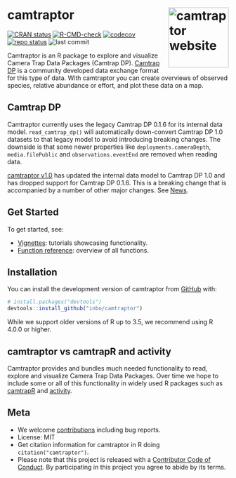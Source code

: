 
<!-- README.md is generated from README.Rmd. Please edit that file -->

# camtraptor <a href="https://inbo.github.io/camtraptor"><img src="man/figures/logo.png" align="right" height="137" alt="camtraptor website" /></a>

<!-- badges: start -->

[![CRAN
status](https://www.r-pkg.org/badges/version/camtraptor)](https://CRAN.R-project.org/package=camtraptor)
[![R-CMD-check](https://github.com/inbo/camtraptor/actions/workflows/R-CMD-check.yaml/badge.svg)](https://github.com/inbo/camtraptor/actions/workflows/R-CMD-check.yaml)
[![codecov](https://codecov.io/gh/inbo/camtraptor/branch/main/graph/badge.svg)](https://app.codecov.io/gh/inbo/camtraptor/)
[![repo
status](https://www.repostatus.org/badges/latest/active.svg)](https://www.repostatus.org/#active)
![last
commit](https://img.shields.io/github/last-commit/inbo/camtraptor)
<!-- badges: end -->

Camtraptor is an R package to explore and visualize Camera Trap Data
Packages (Camtrap DP). [Camtrap DP](https://camtrap-dp.tdwg.org) is a
community developed data exchange format for this type of data. With
camtraptor you can create overviews of observed species, relative
abundance or effort, and plot these data on a map.

## Camtrap DP

Camtraptor currently uses the legacy Camtrap DP 0.1.6 for its internal
data model. `read_camtrap_dp()` will automatically down-convert Camtrap
DP 1.0 datasets to that legacy model to avoid introducing breaking
changes. The downside is that some newer properties like
`deployments.cameraDepth`, `media.filePublic` and
`observations.eventEnd` are removed when reading data.

[camtraptor v1.0](https://github.com/inbo/camtraptor/milestone/3) has
updated the internal data model to Camtrap DP 1.0 and has dropped
support for Camtrap DP 0.1.6. This is a breaking change that is
accompanied by a number of other major changes. See
[News](https://inbo.github.io/camtraptor/news/index.html).

## Get Started

To get started, see:

- [Vignettes](https://inbo.github.io/camtraptor/articles/): tutorials
  showcasing functionality.
- [Function
  reference](https://inbo.github.io/camtraptor/reference/index.html):
  overview of all functions.

## Installation

You can install the development version of camtraptor from
[GitHub](https://github.com/inbo/camtraptor) with:

``` r
# install.packages("devtools")
devtools::install_github("inbo/camtraptor")
```

While we support older versions of R up to 3.5, we recommend using R
4.0.0 or higher.

## camtraptor vs camtrapR and activity

Camtraptor provides and bundles much needed functionality to read,
explore and visualize Camera Trap Data Packages. Over time we hope to
include some or all of this functionality in widely used R packages such
as [camtrapR](https://cran.r-project.org/package=camtrapR) and
[activity](https://cran.r-project.org/package=activity).

## Meta

- We welcome [contributions](.github/CONTRIBUTING.md) including bug
  reports.
- License: MIT
- Get citation information for camtraptor in R doing
  `citation("camtraptor")`.
- Please note that this project is released with a [Contributor Code of
  Conduct](.github/CODE_OF_CONDUCT.md). By participating in this project
  you agree to abide by its terms.
